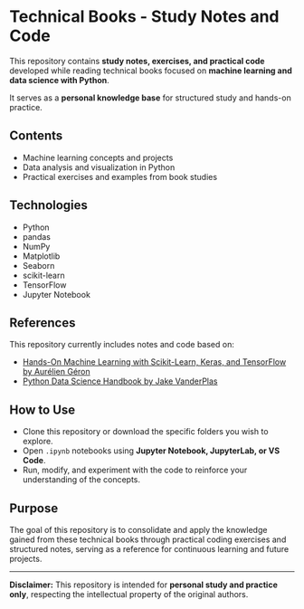 # Technical Books - Study Notes and Code

This repository contains **study notes, exercises, and practical code** developed while reading technical books focused on **machine learning and data science with Python**.

It serves as a **personal knowledge base** for structured study and hands-on practice.

## Contents

- Machine learning concepts and projects
- Data analysis and visualization in Python
- Practical exercises and examples from book studies

## Technologies

- Python
- pandas
- NumPy
- Matplotlib
- Seaborn
- scikit-learn
- TensorFlow
- Jupyter Notebook

## References

This repository currently includes notes and code based on:

- [Hands-On Machine Learning with Scikit-Learn, Keras, and TensorFlow by Aurélien Géron](https://www.oreilly.com/library/view/hands-on-machine-learning/9781492032632/)
- [Python Data Science Handbook by Jake VanderPlas](https://jakevdp.github.io/PythonDataScienceHandbook/)

## How to Use

- Clone this repository or download the specific folders you wish to explore.
- Open `.ipynb` notebooks using **Jupyter Notebook, JupyterLab, or VS Code**.
- Run, modify, and experiment with the code to reinforce your understanding of the concepts.

## Purpose

The goal of this repository is to consolidate and apply the knowledge gained from these technical books through practical coding exercises and structured notes, serving as a reference for continuous learning and future projects.

---

**Disclaimer:** This repository is intended for **personal study and practice only**, respecting the intellectual property of the original authors.
